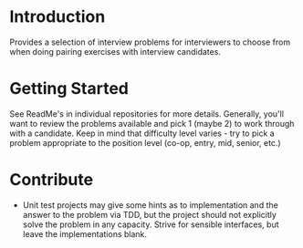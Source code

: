 # Introduction 
Provides a selection of interview problems for interviewers to choose from when doing pairing exercises with interview candidates.

# Getting Started
See ReadMe's in individual repositories for more details.  Generally, you'll want to review the problems available and pick 1 (maybe 2) to work through with a candidate.  Keep in mind that difficulty level varies - try to pick a problem appropriate to the position level (co-op, entry, mid, senior, etc.)

# Contribute
* Unit test projects may give some hints as to implementation and the answer to the problem via TDD, but the project should not explicitly solve the problem in any capacity.  Strive for sensible interfaces, but leave the implementations blank.